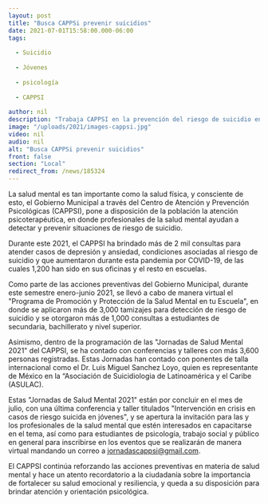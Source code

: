 ```yaml
---
layout: post
title: "Busca CAPPSi prevenir suicidios"
date: 2021-07-01T15:58:00.000-06:00
tags:
  
  - Suicidio
  
  - Jóvenes
  
  - psicología
  
  - CAPPSI
  
author: nil
description: "Trabaja CAPPSI en la prevención del riesgo de suicidio en la población; ha brindado más de 2 mil consultas"
image: "/uploads/2021/images-cappsi.jpg"
video: nil
audio: nil
alt: "Busca CAPPSi prevenir suicidios"
front: false
section: "Local"
redirect_from: /news/185324
---
```


La salud mental es tan importante como la salud física, y consciente de esto, el Gobierno Municipal a través del Centro de Atención y Prevención Psicológicas (CAPPSI), pone a disposición de la población la atención psicoterapéutica, en donde profesionales de la salud mental ayudan a detectar y prevenir situaciones de riesgo de suicidio.

Durante este 2021, el CAPPSI ha brindado más de 2 mil consultas para atender casos de depresión y ansiedad, condiciones asociadas al riesgo de suicidio y que aumentaron durante esta pandemia por COVID-19, de las cuales 1,200 han sido en sus oficinas y el resto en escuelas.

Como parte de las acciones preventivas del Gobierno Municipal, durante este semestre enero-junio 2021, se llevó a cabo de manera virtual el "Programa de Promoción y Protección de la Salud Mental en tu Escuela", en donde se aplicaron más de 3,000 tamizajes para detección de riesgo de suicidio y se otorgaron más de 1,000 consultas a estudiantes de secundaria, bachillerato y nivel superior.

Asimismo, dentro de la programación de las "Jornadas de Salud Mental 2021" del CAPPSI, se ha contado con conferencias y talleres con más 3,600 personas registradas. Estas Jornadas han contado con ponentes de talla internacional como el Dr. Luis Miguel Sanchez Loyo, quien es representante de México en la “Asociación de Suicidiologia de Latinoamérica y el Caribe (ASULAC).

Estas "Jornadas de Salud Mental 2021" están por concluir en el mes de julio, con una última conferencia y taller titulados "Intervención en crisis en casos de riesgo suicida en jóvenes", y se apertura la invitación para las y los profesionales de la salud mental que estén interesados en capacitarse en el tema, así como para estudiantes de psicología, trabajo social y público en general para inscribirse en los eventos que se realizarán de manera virtual mandando un correo a jornadascappsi@gmail.com.

El CAPPSI continúa reforzando las acciones preventivas en materia de salud mental y hace un atento recordatorio a la ciudadanía sobre la importancia de fortalecer su salud emocional y resiliencia, y queda a su disposición para brindar atención y orientación psicológica.